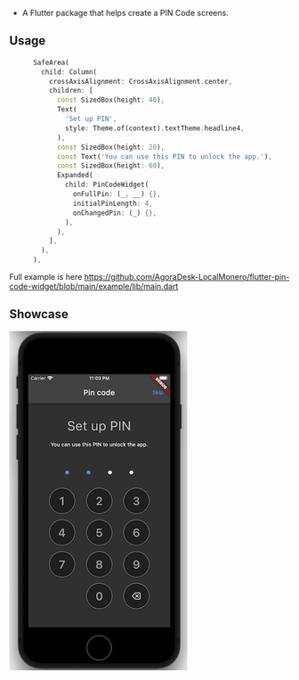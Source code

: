 - A Flutter package that helps create a PIN Code screens.

## Usage

```dart
      SafeArea(
        child: Column(
          crossAxisAlignment: CrossAxisAlignment.center,
          children: [
            const SizedBox(height: 40),
            Text(
              'Set up PIN',
              style: Theme.of(context).textTheme.headline4,
            ),
            const SizedBox(height: 20),
            const Text('You can use this PIN to unlock the app.'),
            const SizedBox(height: 60),
            Expanded(
              child: PinCodeWidget(
                onFullPin: (_, __) {},
                initialPinLength: 4,
                onChangedPin: (_) {},
              ),
            ),
          ],
        ),
      ),
```

Full example is here https://github.com/AgoraDesk-LocalMonero/flutter-pin-code-widget/blob/main/example/lib/main.dart

## Showcase

![Showcase|width=400px](https://github.com/AgoraDesk-LocalMonero/flutter-pin-code-widget/blob/main/example/lib/show-case.png)